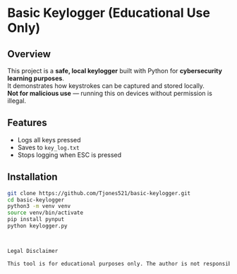 # Basic Keylogger (Educational Use Only)

## Overview
This project is a **safe, local keylogger** built with Python for **cybersecurity learning purposes**.  
It demonstrates how keystrokes can be captured and stored locally.  
**Not for malicious use** — running this on devices without permission is illegal.

## Features
- Logs all keys pressed
- Saves to `key_log.txt`
- Stops logging when ESC is pressed

## Installation
```bash
git clone https://github.com/Tjones521/basic-keylogger.git
cd basic-keylogger
python3 -m venv venv
source venv/bin/activate
pip install pynput
python keylogger.py



Legal Disclaimer

This tool is for educational purposes only. The author is not responsible for misuse.
